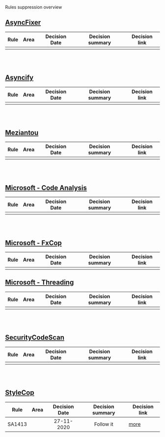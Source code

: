 Rules suppression overview

## [AsyncFixer](http://www.asyncfixer.com)
| Rule        | Area              | Decision Date | Decision summary | Decision link |
| ----------- |-------------------|:-------------:|:----------------:|---------------|
|             |                   |               |                  |               |

<br />
<br />

## [Asyncify](https://github.com/hvanbakel/Asyncify-CSharp)
| Rule        | Area              | Decision Date | Decision summary | Decision link |
| ----------- |-------------------|:-------------:|:----------------:|---------------|
|             |                   |               |                  |               |

<br />
<br />

## [Meziantou](https://www.meziantou.net/enforcing-asynchronous-code-good-practices-using-a-roslyn-analyzer.htm)
| Rule        | Area              | Decision Date | Decision summary | Decision link |
| ----------- |-------------------|:-------------:|:----------------:|---------------|
|             |                   |               |                  |               |

<br />
<br />

## [Microsoft - Code Analysis](https://docs.microsoft.com/en-us/dotnet/fundamentals/code-analysis/quality-rules)
| Rule        | Area              | Decision Date | Decision summary | Decision link |
| ----------- |-------------------|:-------------:|:----------------:|---------------|
|             |                   |               |                  |               |

<br />
<br />

## [Microsoft - FxCop](https://github.com/dotnet/roslyn-analyzers)
| Rule        | Area              | Decision Date | Decision summary | Decision link |
| ----------- |-------------------|:-------------:|:----------------:|---------------|
|             |                   |               |                  |               |

## [Microsoft - Threading](https://github.com/microsoft/vs-threading/blob/master/doc/analyzers/index.md)
| Rule        | Area              | Decision Date | Decision summary | Decision link |
| ----------- |-------------------|:-------------:|:----------------:|---------------|
|             |                   |               |                  |               |

<br />
<br />

## [SecurityCodeScan](https://security-code-scan.github.io)
| Rule        | Area              | Decision Date | Decision summary | Decision link |
| ----------- |-------------------|:-------------:|:----------------:|---------------|
|             |                   |               |               |                  |

<br />
<br />

## [StyleCop](https://github.com/DotNetAnalyzers/StyleCopAnalyzers)
| Rule        | Area              | Decision Date | Decision summary | Decision link |
| ----------- |-------------------|:-------------:|:----------------:|---------------|
| SA1413      |                   | 27-11-2020    | Follow it        | [more](/StyleCop/SA141.md) |
